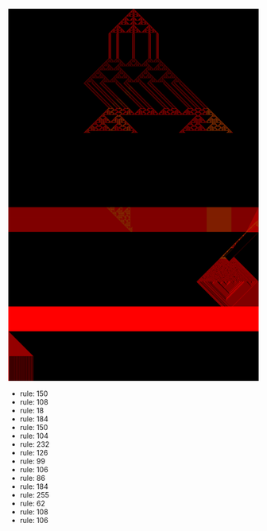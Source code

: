 ![photo](./output.png) 
 * rule: 150
* rule: 108
* rule: 18
* rule: 184
* rule: 150
* rule: 104
* rule: 232
* rule: 126
* rule: 99
* rule: 106
* rule: 86
* rule: 184
* rule: 255
* rule: 62
* rule: 108
* rule: 106

